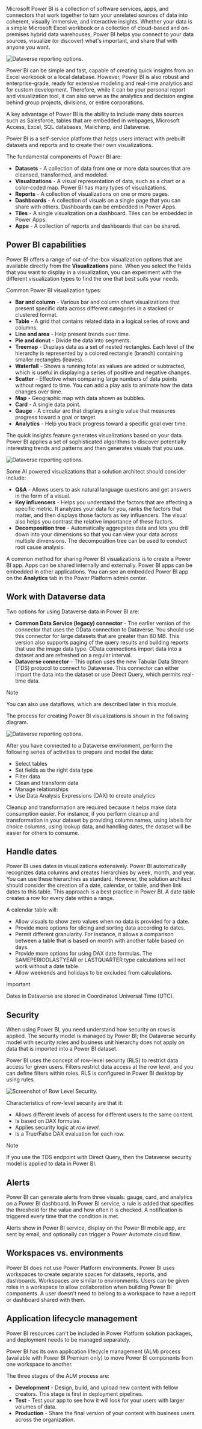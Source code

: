 Microsoft Power BI is a collection of software services, apps, and connectors that work together to turn your unrelated sources of data into coherent, visually immersive, and interactive insights. Whether your data is a simple Microsoft Excel workbook or a collection of cloud-based and on-premises hybrid data warehouses, Power BI helps you connect to your data sources, visualize (or discover) what's important, and share that with anyone you want.

![Dataverse reporting options.](../media/3-power-bi.png)

Power BI can be simple and fast, capable of creating quick insights from an Excel workbook or a local database. However, Power BI is also robust and enterprise-grade, ready for extensive modeling and real-time analytics and for custom development. Therefore, while it can be your personal report and visualization tool, it can also serve as the analytics and decision engine behind group projects, divisions, or entire corporations.

A key advantage of Power BI is the ability to include many data sources such as Salesforce, tables that are embedded in webpages, Microsoft Access, Excel, SQL databases, Mailchimp, and Dataverse.

Power BI is a self-service platform that helps users interact with prebuilt datasets and reports and to create their own visualizations.

The fundamental components of Power BI are:

- **Datasets** - A collection of data from one or more data sources that are cleansed, transformed, and modeled.
- **Visualizations** - A visual representation of data, such as a chart or a color-coded map. Power BI has many types of visualizations.
- **Reports** - A collection of visualizations on one or more pages.
- **Dashboards** - A collection of visuals on a single page that you can share with others. Dashboards can be embedded in Power Apps.
- **Tiles** - A single visualization on a dashboard. Tiles can be embedded in Power Apps.
- **Apps** - A collection of reports and dashboards that can be shared.

## Power BI capabilities

Power BI offers a range of out-of-the-box visualization options that are available directly from the **Visualizations** pane. When you select the fields that you want to display in a visualization, you can experiment with the different visualization types to find the one that best suits your needs.

Common Power BI visualization types:

- **Bar and column** - Various bar and column chart visualizations that present specific data across different categories in a stacked or clustered format.
- **Table** - A grid that contains related data in a logical series of rows and columns.
- **Line and area** - Help present trends over time.
- **Pie and donut** - Divide the data into segments.
- **Treemap** - Displays data as a set of nested rectangles. Each level of the hierarchy is represented by a colored rectangle (branch) containing smaller rectangles (leaves).
- **Waterfall** - Shows a running total as values are added or subtracted, which is useful in displaying a series of positive and negative changes.
- **Scatter** - Effective when comparing large numbers of data points without regard to time. You can add a play axis to animate how the data changes over time.
- **Map** - Geographic map with data shown as bubbles.
- **Card** - A single data point.
- **Gauge** - A circular arc that displays a single value that measures progress toward a goal or target.
- **Analytics** - Help you track progress toward a specific goal over time.

The quick insights feature generates visualizations based on your data. Power BI applies a set of sophisticated algorithms to discover potentially interesting trends and patterns and then generates visuals that you use.

![Dataverse reporting options.](../media/3-power-bi-insights.png)

Some AI powered visualizations that a solution architect should consider include:

- **Q&A** - Allows users to ask natural language questions and get answers in the form of a visual.
- **Key influencers** - Helps you understand the factors that are affecting a specific metric. It analyzes your data for you, ranks the factors that matter, and then displays those factors as key influencers. The visual also helps you contrast the relative importance of these factors.
- **Decomposition tree** - Automatically aggregates data and lets you drill down into your dimensions so that you can view your data across multiple dimensions. The decomposition tree can be used to conduct root cause analysis.

A common method for sharing Power BI visualizations is to create a Power BI app. Apps can be shared internally and externally. Power BI apps can be embedded in other applications. You can see an embedded Power BI app on the **Analytics** tab in the Power Platform admin center.

## Work with Dataverse data

Two options for using Dataverse data in Power BI are:

- **Common Data Service (legacy) connector** - The earlier version of the connector that uses the OData connection to Dataverse. You should use this connector for large datasets that are greater than 80 MB. This version also supports paging of the query results and building reports that use the image data type. OData connections import data into a dataset and are refreshed on a regular interval.
- **Dataverse connector** - This option uses the new Tabular Data Stream (TDS) protocol to connect to Dataverse. This connector can either import the data into the dataset or use Direct Query, which permits real-time data.

> [!NOTE]
> You can also use dataflows, which are described later in this module.

The process for creating Power BI visualizations is shown in the following diagram.

![Dataverse reporting options.](../media/3-process.png)

After you have connected to a Dataverse environment, perform the following series of activities to prepare and model the data:

- Select tables
- Set fields as the right data type
- Filter data
- Clean and transform data
- Manage relationships
- Use Data Analysis Expressions (DAX) to create analytics

Cleanup and transformation are required because it helps make data consumption easier. For instance, if you perform cleanup and transformation in your dataset by providing column names, using labels for choice columns, using lookup data, and handling dates, the dataset will be easier for others to consume.

## Handle dates

Power BI uses dates in visualizations extensively. Power BI automatically recognizes data columns and creates hierarchies by week, month, and year. You can use these hierarchies as standard. However, the solution architect should consider the creation of a date, calendar, or table, and then link dates to this table. This approach is a best practice in Power BI. A date table creates a row for every date within a range.

A calendar table will:

- Allow visuals to show zero values when no data is provided for a date.
- Provide more options for slicing and sorting data according to dates.
- Permit different granularity. For instance, it allows a comparison between a table that is based on month with another table based on days.
- Provide more options for using DAX date formulas. The SAMEPERIODLASTYEAR or LASTQUARTER type calculations will not work without a date table.
- Allow weekends and holidays to be excluded from calculations.

> [!IMPORTANT]
> Dates in Dataverse are stored in Coordinated Universal Time (UTC).

## Security

When using Power BI, you need understand how security on rows is applied. The security model is managed by Power BI; the Dataverse security model with security roles and business unit hierarchy does not apply on data that is imported into a Power BI dataset.

Power BI uses the concept of row-level security (RLS) to restrict data access for given users. Filters restrict data access at the row level, and you can define filters within roles. RLS is configured in Power BI desktop by using rules.

![Screenshot of Row Level Security.](../media/3-row-level-security.png)

Characteristics of row-level security are that it:

- Allows different levels of access for different users to the same content.
- Is based on DAX formulas.
- Applies security logic at *row level*.
- Is a True/False DAX evaluation for each row.

> [!NOTE]
> If you use the TDS endpoint with Direct Query, then the Dataverse security model is applied to data in Power BI.

## Alerts

Power BI can generate alerts from three visuals: gauge, card, and analytics on a Power BI dashboard. In Power BI service, a rule is added that specifies the threshold for the value and how often it is checked. A notification is triggered every time that the condition is met.

Alerts show in Power BI service, display on the Power BI mobile app, are sent by email, and optionally can trigger a Power Automate cloud flow.

## Workspaces vs. environments

Power BI does not use Power Platform environments. Power BI uses workspaces to create separate spaces for datasets, reports, and dashboards. Workspaces are similar to environments. Users can be given roles in a workspace to allow collaboration when building Power BI components. A user doesn't need to belong to a workspace to have a report or dashboard shared with them.

## Application lifecycle management

Power BI resources can't be included in Power Platform solution packages, and deployment needs to be managed separately.

Power BI has its own application lifecycle management (ALM) process (available with Power BI Premium only) to move Power BI components from one workspace to another. 

The three stages of the ALM process are:

- **Development** - Design, build, and upload new content with fellow creators. This stage is first in deployment pipelines.
- **Test** - Test your app to see how it will look for your users with larger volumes of data.
- **Production** - Share the final version of your content with business users across the organization.
